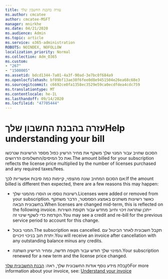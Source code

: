 ```yaml
---
title: עזרה בהבנת החשבון שלך
ms.author: cmcatee
author: cmcatee-MSFT
manager: mnirkhe
ms.date: 04/21/2020
ms.audience: Admin
ms.topic: article
ms.service: o365-administration
ROBOTS: NOINDEX, NOFOLLOW
localization_priority: Normal
ms.collection: Adm_O365
ms.custom:
- "267"
- "1500005"
ms.assetid: bdcd1344-7a01-4a3f-90ad-3e7bc0f684a9
ms.openlocfilehash: bf09bf13ae38f6fee0d8e9451504e26ea68c68e3
ms.sourcegitcommit: c6692ce0fa1358ec3529e59ca0ecdfdea4cdc759
ms.translationtype: MT
ms.contentlocale: he-IL
ms.lasthandoff: 09/14/2020
ms.locfileid: "47705444"
---
```

# <a name="help-understanding-your-bill"></a><span data-ttu-id="74fe8-102">עזרה בהבנת החשבון שלך</span><span class="sxs-lookup"><span data-stu-id="74fe8-102">Help understanding your bill</span></span>

<span data-ttu-id="74fe8-103">הסכום שחויב עבור המנוי שלך משקף את מחיר הרשיון כפול מספר הרשיונות שנרכשו ואת כל המיסים/התשלומים הדרושים.</span><span class="sxs-lookup"><span data-stu-id="74fe8-103">The amount billed for your subscription reflects the license price multiplied by the number of licenses purchased and any required taxes/fees.</span></span>
  
<span data-ttu-id="74fe8-104">אם הסכום המחויב שונה מהצפוי, קיימות כמה סיבות אפשריות לכך:</span><span class="sxs-lookup"><span data-stu-id="74fe8-104">If the amount billed is different then expected, there are a few reasons this may happen:</span></span>
  
- <span data-ttu-id="74fe8-105">רשיונות נוספו או הוסרו מהמנוי שלך.</span><span class="sxs-lookup"><span data-stu-id="74fe8-105">Licenses were added or removed from your subscription.</span></span> <span data-ttu-id="74fe8-106">כאשר רשיונות משתנים באמצע הסמסטר, הדבר משתקף בחשבונית הבאה.</span><span class="sxs-lookup"><span data-stu-id="74fe8-106">When licenses are changed mid-term, this is reflected on the following invoice.</span></span> <span data-ttu-id="74fe8-107">ייתכן שתראה זיכוי וחיוב מחדש עבור תקופת השירות הקודמת כדי לשקף שינוי זה.</span><span class="sxs-lookup"><span data-stu-id="74fe8-107">You may see a credit and re-bill for the previous service period to account for this change.</span></span>

- <span data-ttu-id="74fe8-108">המנוי בוטל.</span><span class="sxs-lookup"><span data-stu-id="74fe8-108">The subscription was cancelled.</span></span> <span data-ttu-id="74fe8-109">תקבל חשבונית לאחר הביטול עם יתרת חוב בניכוי זיכויים.</span><span class="sxs-lookup"><span data-stu-id="74fe8-109">You will receive an invoice after cancellation with any outstanding balance minus any credits.</span></span>

- <span data-ttu-id="74fe8-110">המינוי שלך חוּדש עבור תקופה חדשה, ומחיר הרישיון השתנה.</span><span class="sxs-lookup"><span data-stu-id="74fe8-110">Your subscription renewed for a new term and the license price changed.</span></span>

<span data-ttu-id="74fe8-111">לקבלת מידע נוסף אודות החשבונית שלך, ראה: [הבנת החשבונית שלך](https://docs.microsoft.com/microsoft-365/commerce/billing-and-payments/understand-your-invoice2)</span><span class="sxs-lookup"><span data-stu-id="74fe8-111">For more information about your invoice, see: [Understand your invoice](https://docs.microsoft.com/microsoft-365/commerce/billing-and-payments/understand-your-invoice2)</span></span>